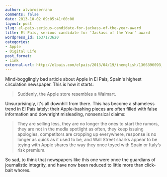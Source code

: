 ```yaml
---
author: alvaroserrano
comments: false
date: 2013-10-02 09:05:41+00:00
layout: post
slug: el-pais-serious-candidate-for-jackass-of-the-year-award
title: El País, serious candidate for 'Jackass of the Year' award
wordpress_id: 1637173620
categories:
- Apple
- Digital Life
post_format:
- Link
external-url: http://elpais.com/elpais/2013/04/19/inenglish/1366396093_838664.html
---
```


Mind-bogglingly bad article about Apple in El País, Spain's highest circulation newspaper. This is how it starts:



<blockquote>Suddenly, the Apple store resembles a Walmart.</blockquote>



Unsurprisingly, it's all downhill from there. This has become a shameless trend in El País lately: their Apple-bashing pieces are often filled with false information and downright misleading, nonsensical claims:



<blockquote>They are selling less, they are no longer the ones to start the rumors, they are not in the media spotlight as often, they keep issuing apologies, competitors are cropping up everywhere, response is no longer as quick as it used to be, and Wall Street sharks appear to be toying with Apple shares the way they once toyed with Spain or Italy’s risk premium.
</blockquote>



So sad, to think that newspapers like this one were once the guardians of journalistic integrity, and have now been reduced to little more than click-bait whores.

